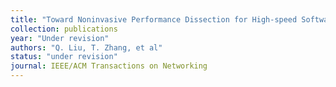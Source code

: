 ```yaml
---
title: "Toward Noninvasive Performance Dissection for High-speed Software Data Plane"
collection: publications
year: "Under revision"
authors: "Q. Liu, T. Zhang, et al"
status: "under revision"
journal: IEEE/ACM Transactions on Networking
---
```

